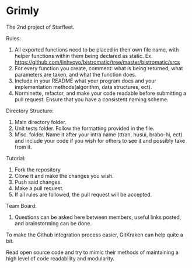 # Grimly
The 2nd project of Starfleet.

Rules:
1. All exported functions need to be placed in their own file name, with helper functions within them being declared as static. Ex. https://github.com/linhvoyo/bistromatic/tree/master/bistromatic/srcs
2. For every function you create, comment: what is being returned, what parameters are taken, and what the function does.
3. Include in your README what your program does and your implementation methods(algorithm, data structures, ect). 
4. Norminette, refactor, and make your code readable before submitting a pull request. Ensure that you have a consistent naming scheme. 

Directory Structure:
1. Main directory folder. 
2. Unit tests folder. Follow the formatting provided in the file.
3. Misc. folder. Name it after your intra name (ttran, husui, brabo-hi, ect) and include your code if you wish for others to see it and possibly take from it. 

Tutorial:
1. Fork the repository
2. Clone it and make the changes you wish.
3. Push said changes. 
4. Make a pull request.
5. If all rules are followed, the pull request will be accepted.

Team Board:
1. Questions can be asked here between members, useful links posted, and brainstorming can be done.

To make the Github integration process easier, GitKraken can help quite a bit. 

Read open source code and try to mimic their methods of maintaining a high level of code readability and modularity. 
